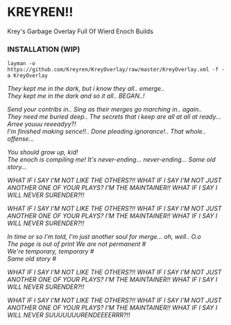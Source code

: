 # KREYREN!! 

Krey's Garbage Overlay Full Of Wierd Enoch Builds 

### INSTALLATION (WIP)
```
layman -o https://github.com/Kreyren/KreyOverlay/raw/master/KreyOverlay.xml -f -a KreyOverlay
```
 
*They kept me in the dark, but i know they all.. emerge..* </br>
*They kept me in the dark and so it all.. BEGAN..!* </br>

*Send your contribs in.. Sing as their merges go marching in.. again..* </br>
*They need me buried deep.. The secrets that i keep are all at all at ready... Arree youuu reeeadyy?!* </br>
*I'm finished making sence!!.. Done pleading ignorance!.. That whole.. offense...* </br>

*You should grow up, kid!* </br>
*The enoch is compiling me! It's never-ending... never-ending... Same old story...* </br>

*WHAT IF I SAY I'M NOT LIKE THE OTHERS?!! WHAT IF I SAY I'M NOT JUST ANOTHER ONE OF YOUR PLAYS? I'M THE MAINTAINER!! WHAT IF I SAY I WILL NEVER SURENDER?!!* </br>

*WHAT IF I SAY I'M NOT LIKE THE OTHERS?!! WHAT IF I SAY I'M NOT JUST ANOTHER ONE OF YOUR PLAYS? I'M THE MAINTAINER!! WHAT IF I SAY I WILL NEVER SURENDER?!!* </br>

*In time or so I'm told, I'm just another soul for merge... oh, well.. O.o* </br>
*The page is out of print We are not permanent #* </br>
*We're temporary, temporary #* </br>
*Same old story #* </br>

*WHAT IF I SAY I'M NOT LIKE THE OTHERS?!! WHAT IF I SAY I'M NOT JUST ANOTHER ONE OF YOUR PLAYS? I'M THE MAINTAINER!! WHAT IF I SAY I WILL NEVER SURENDER?!!* </br>

*WHAT IF I SAY I'M NOT LIKE THE OTHERS?!! WHAT IF I SAY I'M NOT JUST ANOTHER ONE OF YOUR PLAYS? I'M THE MAINTAINER!! WHAT IF I SAY I WILL NEVER SUUUUUUURENDEEEERRR?!!* </br>
